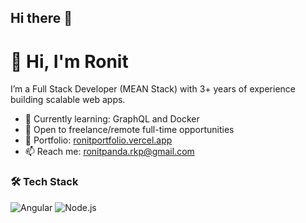 ## Hi there 👋

<!--
**imronit/imronit** is a ✨ _special_ ✨ repository because its `README.md` (this file) appears on your GitHub profile.

Here are some ideas to get you started:

- 🔭 I’m currently working on ...
- 🌱 I’m currently learning ...
- 👯 I’m looking to collaborate on ...
- 🤔 I’m looking for help with ...
- 💬 Ask me about ...
- 📫 How to reach me: ...
- 😄 Pronouns: ...
- ⚡ Fun fact: ...
-->
# 👋 Hi, I'm Ronit

I’m a Full Stack Developer (MEAN Stack) with 3+ years of experience building scalable web apps.

- 🌱 Currently learning: GraphQL and Docker
- 💼 Open to freelance/remote full-time opportunities
- 🔗 Portfolio: [ronitportfolio.vercel.app](https://ronitkp-portfolio.vercel.app)
- 📫 Reach me: [ronitpanda.rkp@gmail.com](mailto:ronitpanda.rkp@gmail.com)

### 🛠️ Tech Stack
![Angular](https://img.shields.io/badge/Angular-DD0031?style=for-the-badge&logo=angular&logoColor=white)
![Node.js](https://img.shields.io/badge/Node.js-339933?style=for-the-badge&logo=nodedotjs&logoColor=white)

